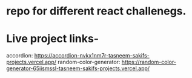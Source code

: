 # repo for different react challenegs.

# Live project links-
accordion:  https://accordion-nvkx1nm7r-tasneem-sakifs-projects.vercel.app/
random-color-generator: https://random-color-generator-65iismssl-tasneem-sakifs-projects.vercel.app/
